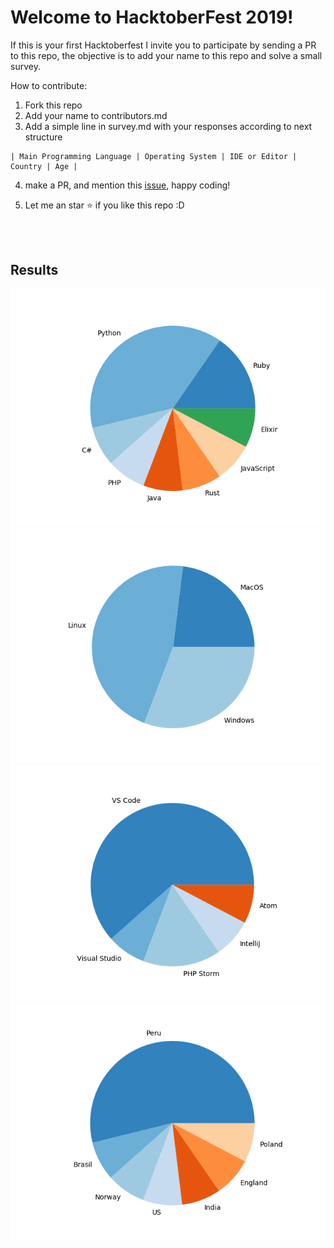 # Welcome to HacktoberFest 2019!

If this is your first Hacktoberfest I invite you to participate by sending a PR to this repo, the objective is to add your name to this repo and solve a small survey.

How to contribute:

1. Fork this repo
2. Add your name to contributors.md
3. Add a simple line in survey.md with your responses according to next structure

```
| Main Programming Language | Operating System | IDE or Editor | Country | Age | 
```

4. make a PR, and mention this [issue](https://github.com/joelibaceta/hacktoberfest-2019/issues/2),  happy coding!

5. Let me an star :star: if you like this repo :D


<br/><br/>

## Results

![Languages](/output/pie_01.png?random=1)
![Languages](/output/pie_11.png?random=1)
![Languages](/output/pie_21.png?random=1)
![Languages](/output/pie_31.png?random=1)
